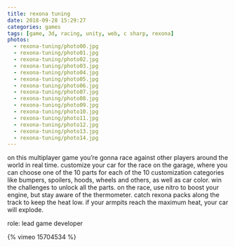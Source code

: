 ```yaml
---
title: rexona tuning
date: 2018-09-28 15:29:27
categories: games
tags: [game, 3d, racing, unity, web, c sharp, rexona]
photos:
  - rexona-tuning/photo00.jpg
  - rexona-tuning/photo01.jpg
  - rexona-tuning/photo02.jpg
  - rexona-tuning/photo03.jpg
  - rexona-tuning/photo04.jpg
  - rexona-tuning/photo05.jpg
  - rexona-tuning/photo06.jpg
  - rexona-tuning/photo07.jpg
  - rexona-tuning/photo08.jpg
  - rexona-tuning/photo09.jpg
  - rexona-tuning/photo10.jpg
  - rexona-tuning/photo11.jpg
  - rexona-tuning/photo12.jpg
  - rexona-tuning/photo13.jpg
  - rexona-tuning/photo14.jpg
---
```

on this multiplayer game you’re gonna race against other players around the world in real time. customize your car for the race on the garage, where you can choose one of the 10 parts for each of the 10 customization categories like bumpers, spoilers, hoods, wheels and others, as well as car color. win the challenges to unlock all the parts. on the race, use nitro to boost your engine, but stay aware of the thermometer. catch rexona packs along the track to keep the heat low. if your armpits reach the maximum heat, your car will explode.

role: lead game developer

{% vimeo 15704534 %}
